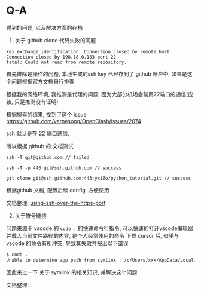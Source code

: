 # Q-A
碰到的问题, 以及解决方案的存档


1. 关于 github clone 代码失败的问题

```shell
kex_exchange_identification: Connection closed by remote host
Connection closed by 198.18.0.183 port 22
fatal: Could not read from remote repository.
```

首先排除是操作的问题, 本地生成的ssh key 已经存到了 github 账户中, 如果是这个问题根据官方文档自行排查

根据我的网络环境, 我推测是代理的问题, 因为大部分机场会禁用22端口的通信(应该, 只是推测没有证明)

根据搜索的结果, 找到了这个 issue https://github.com/vernesong/OpenClash/issues/2074

ssh 默认是在 22 端口通信, 

所以根据 github 的 文档测试
```shell
ssh -T git@github.com // failed

ssh -T -p 443 git@ssh.github.com // success

git clone git@ssh.github.com:443:yxiZo/python_tutorial.git // success
```

根据github 文档, 配置后续 config, 方便使用


文档整理: 
  [using-ssh-over-the-https-port](https://docs.github.com/zh/authentication/troubleshooting-ssh/using-ssh-over-the-https-port)


2. 关于符号链接

问题来源于 vscode 的 `code .` 的快速命令行指令, 可以快速的打开vscode编辑器并载入当前文件路径的内容, 是个人经常使用的命令
下载 cursor 后, 似乎与 vscode 的命令有所冲突, 导致其失效并报出以下错误
```bash
$ code .
Unable to determine app path from symlink : /c/Users/xxx/AppData/Local/Programs/cursor/resources/app/bin/code
```

因此来过一下 关于 symlink 的相关知识, 并解决这个问题

文档整理: 
   []()







